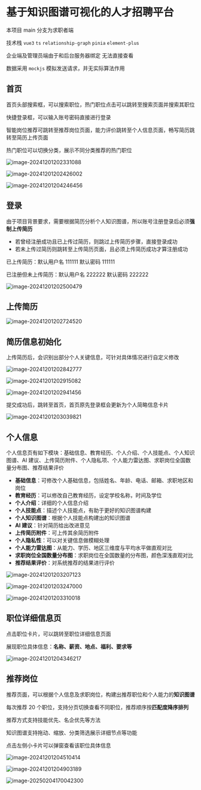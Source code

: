 # 基于知识图谱可视化的人才招聘平台

本项目 main 分支为求职者端

技术栈 `vue3` `ts` `relationship-graph` `pinia` `element-plus`

企业端及管理员端由于和后台服务器绑定 无法直接查看

数据采用 `mockjs` 模拟发送请求，并无实际算法作用

## 首页

首页头部搜索框，可以搜索职位，热门职位点击可以跳转至搜索页面并搜索其职位

快捷登录框，可以输入账号密码直接进行登录

智能岗位推荐可跳转至推荐岗位页面，能力评价跳转至个人信息页面，畅写简历跳转至简历上传页面

热门职位可以切换分类，展示不同分类推荐的热门职位

![image-20241201202331088](https://raw.githubusercontent.com/Areufm/TuChuang/main/img/202412012023780.webp)

![image-20241201202426002](https://raw.githubusercontent.com/Areufm/TuChuang/main/img/202412012024492.webp)

![image-20241201204246456](https://raw.githubusercontent.com/Areufm/TuChuang/main/img/202412012042939.webp)

## 登录

由于项目背景要求，需要根据简历分析个人知识图谱，所以账号注册登录后必须**强制上传简历**

- 若曾经注册成功且已上传过简历，则跳过上传简历步骤，直接登录成功
- 若未上传过简历则跳转至上传简历页面，且必须上传简历成功才算注册成功

已上传简历：默认用户名 111111 默认密码 111111

已注册但未上传简历：默认用户名 222222 默认密码 222222

![image-20241201202500479](https://raw.githubusercontent.com/Areufm/TuChuang/main/img/202412012025039.webp)

## 上传简历

![image-20241201202724520](https://raw.githubusercontent.com/Areufm/TuChuang/main/img/202412012027029.webp)

## 简历信息初始化

上传简历后，会识别出部分个人关键信息，可针对具体情况进行自定义修改

![image-20241201202842777](https://raw.githubusercontent.com/Areufm/TuChuang/main/img/202412012028672.webp)

![image-20241201202915082](https://raw.githubusercontent.com/Areufm/TuChuang/main/img/202412012029850.webp)

![image-20241201202941456](https://raw.githubusercontent.com/Areufm/TuChuang/main/img/202412012029173.webp)

提交成功后，跳转至首页，首页原先登录框会更新为个人简略信息卡片

![image-20241201203039821](https://raw.githubusercontent.com/Areufm/TuChuang/main/img/202412012030358.webp)

## 个人信息

个人信息页有如下模块：基础信息、教育经历、个人介绍、个人技能点、个人知识图谱、AI 建议、上传简历附件、个人隐私项、个人能力雷达图、求职岗位全国数量分布图、推荐结果评价

- **基础信息**：可修改个人基础信息，包括姓名、年龄、电话、邮箱、求职地区和岗位
- **教育经历**：可以修改自己教育经历，设定学校名称，时间及学位
- **个人介绍**：详细的个人信息介绍
- **个人技能点**：描述个人技能点，有助于更好的知识图谱构建
- **个人知识图谱**：根据个人技能点构建出的知识图谱
- **AI 建议**：针对简历给出改进意见
- **上传简历附件**：可上传其余简历附件
- **个人隐私性**：可以对关键信息做模糊处理
- **个人能力雷达图**：从能力、学历、地区三维度与平均水平做直观对比
- **求职岗位全国数量分布图**：求职岗位在全国数量的分布图，颜色深浅直观对比
- **推荐结果评价**：对系统推荐的结果进行评价

![image-20241201203207123](https://raw.githubusercontent.com/Areufm/TuChuang/main/img/202412012032578.webp)

![image-20241201203247000](https://raw.githubusercontent.com/Areufm/TuChuang/main/img/202412012032774.webp)

![image-20241201203310018](https://raw.githubusercontent.com/Areufm/TuChuang/main/img/202412012033766.webp)

## 职位详细信息页

点击职位卡片，可以跳转至职位详细信息页面

展现职位具体信息：**名称、薪资、地点、福利、要求等**

![image-20241201204346217](https://raw.githubusercontent.com/Areufm/TuChuang/main/img/202412012043892.webp)

## 推荐岗位

推荐页面，可以根据个人信息及求职岗位，构建出推荐职位和个人能力的**知识图谱**

每次推荐 20 个职位，支持分页切换查看不同职位，推荐顺序按**匹配度降序排列**

推荐方式支持技能优先、名企优先等方法

知识图谱支持拖动、缩放、分类筛选展示详细节点等功能

点击左侧小卡片可以弹窗查看该职位具体信息

![image-20241201204510414](https://raw.githubusercontent.com/Areufm/TuChuang/main/img/202412012045925.webp)

![image-20241201204903189](https://raw.githubusercontent.com/Areufm/TuChuang/main/img/202412012049000.webp)

![image-20250204170042300](https://raw.githubusercontent.com/Areufm/TuChuang/main/img/202502041700979.webp)
